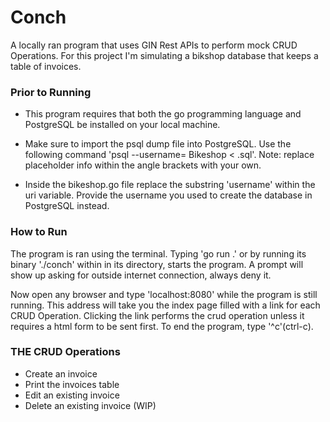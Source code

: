 # Conch

A locally ran program that uses GIN Rest APIs to perform mock CRUD Operations.
For this project I'm simulating a bikshop database that keeps a table of invoices.

### Prior to Running

* This program requires that both the go programming language 
  and PostgreSQL be installed on your local machine.

* Make sure to import the psql dump file into PostgreSQL.
  Use the following command 'psql --username=<username> Bikeshop <  <filename>.sql'.
  Note: replace placeholder info within the angle brackets with your own.

* Inside the bikeshop.go file replace the substring 'username' within the uri variable. 
  Provide the username you used to create the database in PostgreSQL instead.

### How to Run

The program is ran using the terminal. Typing 'go run .' or  by running 
its binary './conch' within in its directory, starts the program.
A prompt will show up  asking for outside internet connection, always deny it.

Now open any browser and type 'localhost:8080' while the program is still running.
This address will take you the index page filled with a link for each CRUD Operation.
Clicking the link performs the crud operation unless it requires a html form to be sent first.
To end the program,  type '^c'(ctrl-c).

### THE CRUD Operations

* Create an invoice 
* Print the invoices table
* Edit an existing invoice
* Delete an existing invoice (WIP)
